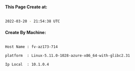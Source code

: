 
   
#### This Page Create at:

```bash

2022-03-20 - 21:54:38 UTC

```

#### Create By Machine:

```bash

Host Name : fv-az173-714

platform  : Linux-5.11.0-1028-azure-x86_64-with-glibc2.31

Ip Local  : 10.1.0.4

```

